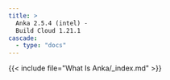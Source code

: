 ```yaml
---
title: >
  Anka 2.5.4 (intel) -
  Build Cloud 1.21.1
cascade:
  - type: "docs"
---
```


{{< include file="What Is Anka/_index.md" >}}
